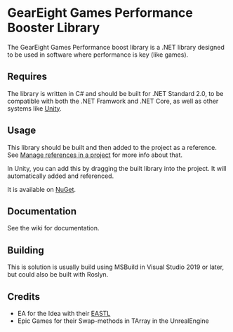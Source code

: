 # GearEight Games Performance Booster Library

The GearEight Games Performance boost library is a .NET library designed to be used in software where performance is key (like games).

## Requires

The library is written in C# and should be built for .NET Standard 2.0, to be compatible with both the .NET Framwork and .NET Core, as well as other systems like [Unity](https://unity.com/).

## Usage

This library should be built and then added to the project as a reference. See [Manage references in a project](https://docs.microsoft.com/en-us/visualstudio/ide/managing-references-in-a-project) for more info about that.

In Unity, you can add this by dragging the built library into the project. It will automatically added and referenced.

It is available on [NuGet](https://www.nuget.org/packages/G8G.PerformanceBooster/1.0.0).

## Documentation

See the wiki for documentation.

## Building

This is solution is usually build using MSBuild in Visual Studio 2019 or later, but could also be built with Roslyn.

## Credits

* EA for the Idea with their [EASTL](https://github.com/electronicarts/EASTL)
* Epic Games for their Swap-methods in TArray in the UnrealEngine